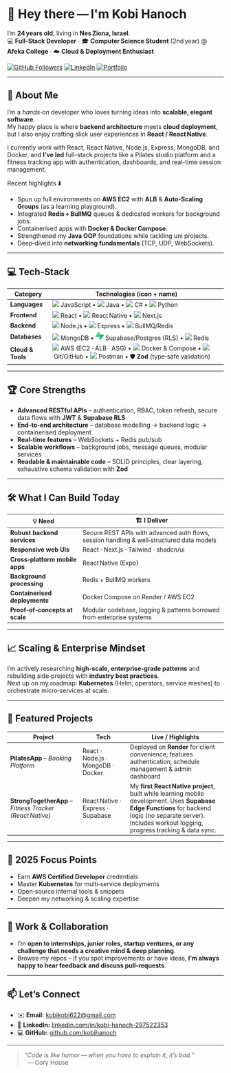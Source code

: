 # 👋 Hey there — I'm **Kobi Hanoch**

I’m **24 years old**, living in **Nes Ziona, Israel**.  
💻 **Full‑Stack Developer** · 🎓 **Computer Science Student** (2nd year) @ **Afeka College** · ☁️ **Cloud & Deployment Enthusiast**


[![GitHub Followers](https://img.shields.io/github/followers/kobihanoch?label=Followers&style=social)](https://github.com/kobihanoch)
[![LinkedIn](https://img.shields.io/badge/LinkedIn-Connect-blue?logo=linkedin)](https://www.linkedin.com/in/kobi-hanoch-297522353/)
[![Portfolio](https://img.shields.io/badge/GitHub-Portfolio-black?logo=github)](https://github.com/kobihanoch)

---

## 🚀 About Me
I’m a *hands‑on* developer who loves turning ideas into **scalable, elegant software**.  
My happy place is where **backend architecture** meets **cloud deployment**, but I also enjoy crafting slick user experiences in **React / React Native**.

I currently work with React, React Native, Node.js, Express, MongoDB, and Docker, and **I’ve led** full-stack projects like a Pilates studio platform and a fitness tracking app with authentication, dashboards, and real-time session management.

Recent highlights ⬇️
- Spun up full environments on **AWS EC2** with **ALB** & **Auto‑Scaling Groups** (as a learning playground).  
- Integrated **Redis + BullMQ** queues & dedicated workers for background jobs.  
- Containerised apps with **Docker & Docker Compose**.  
- Strengthened my **Java OOP** foundations while tackling uni projects.  
- Deep‑dived into **networking fundamentals** (TCP, UDP, WebSockets).

---

## 💻 Tech‑Stack
| **Category** | **Technologies (icon + name)** |
| --- | --- |
| **Languages** | <img src="https://cdn.jsdelivr.net/gh/devicons/devicon/icons/javascript/javascript-original.svg" height="20"/> JavaScript • <img src="https://cdn.jsdelivr.net/gh/devicons/devicon/icons/java/java-original.svg" height="20"/> Java • <img src="https://cdn.jsdelivr.net/gh/devicons/devicon/icons/csharp/csharp-original.svg" height="20"/> C# • <img src="https://cdn.jsdelivr.net/gh/devicons/devicon/icons/python/python-original.svg" height="20"/> Python |
| **Frontend** | <img src="https://cdn.jsdelivr.net/gh/devicons/devicon/icons/react/react-original.svg" height="20"/> React • <img src="https://cdn.jsdelivr.net/gh/devicons/devicon/icons/react/react-original.svg" height="20"/> React Native • <img src="https://cdn.jsdelivr.net/gh/devicons/devicon/icons/nextjs/nextjs-original.svg" height="20"/> Next.js |
| **Backend** | <img src="https://cdn.jsdelivr.net/gh/devicons/devicon/icons/nodejs/nodejs-original.svg" height="20"/> Node.js • <img src="https://cdn.jsdelivr.net/gh/devicons/devicon/icons/express/express-original.svg" height="20"/> Express • <img src="https://cdn.jsdelivr.net/gh/devicons/devicon/icons/redis/redis-original.svg" height="20"/> BullMQ/Redis |
| **Databases** | <img src="https://cdn.jsdelivr.net/gh/devicons/devicon/icons/mongodb/mongodb-original.svg" height="20"/> MongoDB • <img src="https://raw.githubusercontent.com/supabase/supabase/master/packages/common/assets/images/supabase-logo-icon.svg" height="20"/> Supabase/Postgres (RLS) • <img src="https://cdn.jsdelivr.net/gh/devicons/devicon/icons/redis/redis-original.svg" height="20"/> Redis |
| **Cloud & Tools** | <img src="https://cdn.jsdelivr.net/npm/simple-icons@v9/icons/amazonaws.svg" height="20"/> AWS (EC2 · ALB · ASG) • <img src="https://cdn.jsdelivr.net/gh/devicons/devicon/icons/docker/docker-original.svg" height="20"/> Docker & Compose • <img src="https://cdn.jsdelivr.net/gh/devicons/devicon/icons/git/git-original.svg" height="20"/> Git/GitHub • <img src="https://cdn.jsdelivr.net/gh/devicons/devicon/icons/postman/postman-original.svg" height="20"/> Postman • 🛡 **Zod** (type‑safe validation) |

---

## 🏆 Core Strengths
- **Advanced RESTful APIs** – authentication, RBAC, token refresh, secure data flows with **JWT** & **Supabase RLS**  
- **End‑to‑end architecture** – database modelling → backend logic → containerised deployment  
- **Real‑time features** – WebSockets + Redis pub/sub  
- **Scalable workflows** – background jobs, message queues, modular services  
- **Readable & maintainable code** – SOLID principles, clear layering, exhaustive schema validation with **Zod**  

---

## 🛠️ What I Can Build Today
| 💡 Need | 🏗️ I Deliver |
| --- | --- |
| **Robust backend services** | Secure REST APIs with advanced auth flows, session handling & well‑structured data models |
| **Responsive web UIs** | React · Next.js · Tailwind · shadcn/ui |
| **Cross‑platform mobile apps** | React Native (Expo) |
| **Background processing** | Redis + BullMQ workers |
| **Containerised deployments** | Docker Compose on Render / AWS EC2 |
| **Proof‑of‑concepts at scale** | Modular codebase, logging & patterns borrowed from enterprise systems |

---

## 📈 Scaling & Enterprise Mindset
I’m actively researching **high‑scale, enterprise‑grade patterns** and rebuilding side‑projects with **industry best practices**.  
Next up on my roadmap: **Kubernetes** (Helm, operators, service meshes) to orchestrate micro‑services at scale.

---

## 🌟 Featured Projects

| Project | Tech | Live / Highlights |
| --- | --- | --- |
| **PilatesApp** – *Booking Platform* | React · Node.js · MongoDB · Docker | Deployed on **Render** for client convenience; features authentication, schedule management & admin dashboard |
| **StrongTogetherApp** – *Fitness Tracker (React Native)* | React Native · Express · Supabase | My **first React Native project**, built while learning mobile development. Uses **Supabase Edge Functions** for backend logic (no separate server). Includes workout logging, progress tracking & data sync. |

---

## 🎯 2025 Focus Points
- Earn **AWS Certified Developer** credentials  
- Master **Kubernetes** for multi‑service deployments  
- Open‑source internal tools & snippets  
- Deepen my networking & scaling expertise  

---

## 🤝 Work & Collaboration
- I’m **open to internships, junior roles, startup ventures, or any challenge that needs a creative mind & deep planning**.  
- Browse my repos – if you spot improvements or have ideas, **I’m always happy to hear feedback and discuss pull‑requests**.

---

## 📫 Let’s Connect
- ✉️ **Email:** [kobikobi622@gmail.com](mailto:kobikobi622@gmail.com)  
- 💼 **LinkedIn:** [linkedin.com/in/kobi-hanoch-297522353](https://www.linkedin.com/in/kobi-hanoch-297522353/)  
- 💻 **GitHub:** [github.com/kobihanoch](https://github.com/kobihanoch)

---

> *“Code is like humor — when you have to explain it, it’s bad.”*  
> &nbsp;&nbsp;— Cory House
